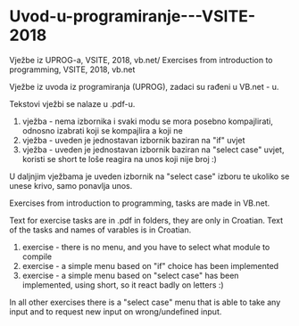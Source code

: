 # Uvod-u-programiranje---VSITE-2018
Vježbe iz UPROG-a, VSITE, 2018, vb.net/ Exercises from introduction to programming, VSITE, 2018, vb.net

Vježbe iz uvoda iz programiranja (UPROG), zadaci su rađeni u VB.net - u. 

Tekstovi vježbi se nalaze u .pdf-u.

1. vježba - nema izbornika i svaki modu se mora posebno kompajlirati, odnosno izabrati koji se kompajlira a koji ne
2. vježba - uveden je jednostavan izbornik baziran na "if" uvjet
3. vježba - uveden je jednostavan izbornik baziran na "select case" uvjet, koristi se short te loše reagira na unos koji nije broj :)

U daljnjim vježbama je uveden izbornik na "select case" izboru te ukoliko se unese krivo, samo ponavlja unos.

Exercises from introduction to programming, tasks are made in VB.net.

Text for exercise tasks are in .pdf in folders, they are only in Croatian. Text of the tasks and names of varables is in Croatian.

1. exercise - there is no menu, and you have to select what module to compile
2. exercise - a simple menu based on "if" choice has been implemented
3. exercise - a simple menu based on "select case" has been implemented, using short, so it react badly on letters :)

In all other exercises there is a "select case" menu that is able to take any input and to request new input on wrong/undefined input.

